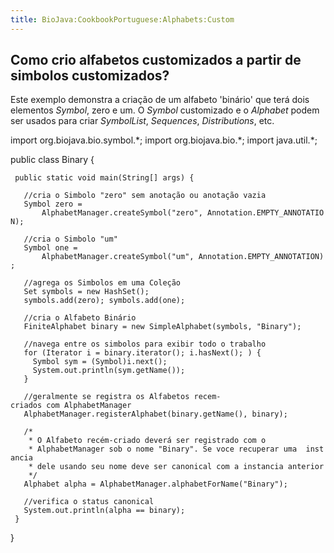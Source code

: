 ```yaml
---
title: BioJava:CookbookPortuguese:Alphabets:Custom
---
```


Como crio alfabetos customizados a partir de simbolos customizados?
-------------------------------------------------------------------

Este exemplo demonstra a criação de um alfabeto 'binário' que terá dois
elementos *Symbol*, zero e um. O *Symbol* customizado e o *Alphabet*
podem ser usados para criar *SymbolList*, *Sequences*, *Distributions*,
etc.

<java> import org.biojava.bio.symbol.\*; import org.biojava.bio.\*;
import java.util.\*;

public class Binary {

` public static void main(String[] args) {`

`   //cria o Simbolo "zero" sem anotação ou anotação vazia`  
`   Symbol zero =`  
`       AlphabetManager.createSymbol("zero", Annotation.EMPTY_ANNOTATION);`

`   //cria o Simbolo "um"`  
`   Symbol one =`  
`       AlphabetManager.createSymbol("um", Annotation.EMPTY_ANNOTATION);`

`   //agrega os Simbolos em uma Coleção`  
`   Set symbols = new HashSet();`  
`   symbols.add(zero); symbols.add(one);`

`   //cria o Alfabeto Binário`  
`   FiniteAlphabet binary = new SimpleAlphabet(symbols, "Binary");`

`   //navega entre os simbolos para exibir todo o trabalho`  
`   for (Iterator i = binary.iterator(); i.hasNext(); ) {`  
`     Symbol sym = (Symbol)i.next();`  
`     System.out.println(sym.getName());`  
`   }`

`   //geralmente se registra os Alfabetos recem-criados com AlphabetManager`  
`   AlphabetManager.registerAlphabet(binary.getName(), binary);`

`   /*`  
`    * O Alfabeto recém-criado deverá ser registrado com o`  
`    * AlphabetManager sob o nome "Binary". Se voce recuperar uma  instancia`  
`    * dele usando seu nome deve ser canonical com a instancia anterior`  
`    */`  
`   Alphabet alpha = AlphabetManager.alphabetForName("Binary");`

`   //verifica o status canonical`  
`   System.out.println(alpha == binary);`  
` }`

} </java>
